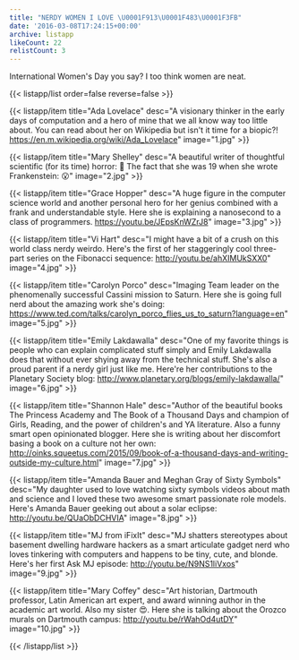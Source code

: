 ```yaml
---
title: "NERDY WOMEN I LOVE \U0001F913\U0001F483\U0001F3FB"
date: '2016-03-08T17:24:15+00:00'
archive: listapp
likeCount: 22
relistCount: 3
---
```


International Women's Day you say? I too think women are neat.

{{< listapp/list order=false reverse=false >}}

   {{< listapp/item title="Ada Lovelace"
      desc="A visionary thinker in the early days of computation and a hero of mine that we all know way too little about. You can read about her on Wikipedia but isn't it time for a biopic?! https://en.m.wikipedia.org/wiki/Ada_Lovelace"
      image="1.jpg" >}}

   {{< listapp/item title="Mary Shelley"
      desc="A beautiful writer of thoughtful scientific (for its time) horror: 💯 The fact that she was 19 when she wrote Frankenstein: 😮"
      image="2.jpg" >}}

   {{< listapp/item title="Grace Hopper"
      desc="A huge figure in the computer science world and another personal hero for her genius combined with a frank and understandable style. Here she is explaining a nanosecond to a class of programmers. https://youtu.be/JEpsKnWZrJ8"
      image="3.jpg" >}}

   {{< listapp/item title="Vi Hart"
      desc="I might have a bit of a crush on this world class nerdy weirdo. Here's the first of her staggeringly cool three-part series on the Fibonacci sequence: http://youtu.be/ahXIMUkSXX0"
      image="4.jpg" >}}

   {{< listapp/item title="Carolyn Porco"
      desc="Imaging Team leader on the phenomenally successful Cassini mission to Saturn. Here she is going full nerd about the amazing work she's doing: https://www.ted.com/talks/carolyn_porco_flies_us_to_saturn?language=en"
      image="5.jpg" >}}

   {{< listapp/item title="Emily Lakdawalla"
      desc="One of my favorite things is people who can explain complicated stuff simply and Emily Lakdawalla does that without ever shying away from the technical stuff. She's also a proud parent if a nerdy girl just like me. Here're her contributions to the Planetary Society blog: http://www.planetary.org/blogs/emily-lakdawalla/"
      image="6.jpg" >}}

   {{< listapp/item title="Shannon Hale"
      desc="Author of the beautiful books The Princess Academy and The Book of a Thousand Days and champion of Girls, Reading, and the power of children's and YA literature. Also a funny smart open opinionated blogger. Here she is writing about her discomfort basing a book on a culture not her own: http://oinks.squeetus.com/2015/09/book-of-a-thousand-days-and-writing-outside-my-culture.html"
      image="7.jpg" >}}

   {{< listapp/item title="Amanda Bauer and Meghan Gray of Sixty Symbols"
      desc="My daughter used to love watching sixty symbols videos about math and science and I loved these two awesome smart passionate role models. Here's Amanda Bauer geeking out about a solar eclipse: http://youtu.be/QUaObDCHVIA"
      image="8.jpg" >}}

   {{< listapp/item title="MJ from iFixIt"
      desc="MJ shatters stereotypes about basement dwelling hardware hackers as a smart articulate gadget nerd who loves tinkering with computers and happens to be tiny, cute, and blonde. Here's her first Ask MJ episode: http://youtu.be/N9NS1liVxos"
      image="9.jpg" >}}

   {{< listapp/item title="Mary Coffey"
      desc="Art historian, Dartmouth professor, Latin American art expert, and award winning author in the academic art world. Also my sister 😍. Here she is talking about the Orozco murals on Dartmouth campus: http://youtu.be/rWahOd4utDY"
      image="10.jpg" >}}

{{< /listapp/list >}}
